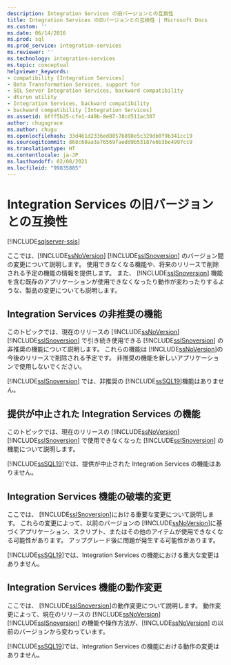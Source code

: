 ```yaml
---
description: Integration Services の旧バージョンとの互換性
title: Integration Services の旧バージョンとの互換性 | Microsoft Docs
ms.custom: ''
ms.date: 06/14/2016
ms.prod: sql
ms.prod_service: integration-services
ms.reviewer: ''
ms.technology: integration-services
ms.topic: conceptual
helpviewer_keywords:
- compatibility [Integration Services]
- Data Transformation Services, support for
- SQL Server Integration Services, backward compatibility
- dtsrun utility
- Integration Services, backward compatibility
- backward compatibility [Integration Services]
ms.assetid: bfff5b25-cfe1-449b-8e07-38cd511ac307
author: chugugrace
ms.author: chugu
ms.openlocfilehash: 33d461d2336ed8057b898e5c329db0f9b341cc19
ms.sourcegitcommit: 868c60aa3a76569faedd9b53187e6b3be4997cc9
ms.translationtype: HT
ms.contentlocale: ja-JP
ms.lasthandoff: 02/08/2021
ms.locfileid: "99835885"
---
```

# <a name="integration-services-backward-compatibility"></a>Integration Services の旧バージョンとの互換性

[!INCLUDE[sqlserver-ssis](../includes/applies-to-version/sqlserver-ssis.md)]


  ここでは、[!INCLUDE[ssNoVersion](../includes/ssnoversion-md.md)] [!INCLUDE[ssISnoversion](../includes/ssisnoversion-md.md)] のバージョン間の変更について説明します。 使用できなくなる機能や、将来のリリースで削除される予定の機能の情報を提供します。 また、 [!INCLUDE[ssISnoversion](../includes/ssisnoversion-md.md)] 機能を含む既存のアプリケーションが使用できなくなったり動作が変わったりするような、製品の変更についても説明します。  
  
## <a name="deprecated-integration-services-features"></a>Integration Services の非推奨の機能

このトピックでは、現在のリリースの [!INCLUDE[ssNoVersion](../includes/ssnoversion-md.md)] [!INCLUDE[ssISnoversion](../includes/ssisnoversion-md.md)] で引き続き使用できる [!INCLUDE[ssISnoversion](../includes/ssisnoversion-md.md)] の非推奨の機能について説明します。 これらの機能は [!INCLUDE[ssNoVersion](../includes/ssnoversion-md.md)]の今後のリリースで削除される予定です。 非推奨の機能を新しいアプリケーションで使用しないでください。  
  
 [!INCLUDE[ssISnoversion](../includes/ssisnoversion-md.md)] では、非推奨の [!INCLUDE[ssSQL19](../includes/sssql19-md.md)]機能はありません。  

## <a name="discontinued-integration-services-functionality"></a>提供が中止された Integration Services の機能

このトピックでは、現在のリリースの [!INCLUDE[ssNoVersion](../includes/ssnoversion-md.md)] [!INCLUDE[ssISnoversion](../includes/ssisnoversion-md.md)] で使用できなくなった [!INCLUDE[ssISnoversion](../includes/ssisnoversion-md.md)] の機能について説明します。  
  
 [!INCLUDE[ssSQL19](../includes/sssql19-md.md)]では、提供が中止された Integration Services の機能はありません。  

## <a name="breaking-changes-to-integration-services-features"></a>Integration Services 機能の破壊的変更

ここでは、 [!INCLUDE[ssISnoversion](../includes/ssisnoversion-md.md)]における重要な変更について説明します。 これらの変更によって、以前のバージョンの [!INCLUDE[ssNoVersion](../includes/ssnoversion-md.md)]に基づくアプリケーション、スクリプト、またはその他のアイテムが使用できなくなる可能性があります。 アップグレード後に問題が発生する可能性があります。  
  
 [!INCLUDE[ssSQL19](../includes/sssql19-md.md)]では、Integration Services の機能における重大な変更はありません。 

## <a name="behavior-changes-to-integration-services-features"></a>Integration Services 機能の動作変更

ここでは、 [!INCLUDE[ssISnoversion](../includes/ssisnoversion-md.md)]の動作変更について説明します。 動作変更によって、現在のリリースの [!INCLUDE[ssNoVersion](../includes/ssnoversion-md.md)] [!INCLUDE[ssISnoversion](../includes/ssisnoversion-md.md)] の機能や操作方法が、[!INCLUDE[ssNoVersion](../includes/ssnoversion-md.md)] の以前のバージョンから変わっています。  
  
[!INCLUDE[ssSQL19](../includes/sssql19-md.md)]では、Integration Services の機能における動作の変更はありません。  
